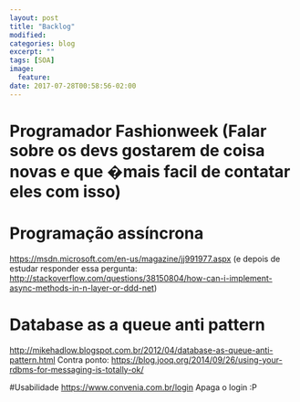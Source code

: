 ```yaml
---
layout: post
title: "Backlog"
modified:
categories: blog
excerpt: ""
tags: [SOA]
image:
  feature:
date: 2017-07-28T00:58:56-02:00
---
```


# Programador Fashionweek (Falar sobre os devs gostarem de coisa novas e que �mais facil de contatar eles com isso)

# Programação assíncrona
https://msdn.microsoft.com/en-us/magazine/jj991977.aspx
(e depois de estudar responder essa pergunta: http://stackoverflow.com/questions/38150804/how-can-i-implement-async-methods-in-n-layer-or-ddd-net)

# Database as a queue anti pattern
http://mikehadlow.blogspot.com.br/2012/04/database-as-queue-anti-pattern.html
Contra ponto: https://blog.jooq.org/2014/09/26/using-your-rdbms-for-messaging-is-totally-ok/

#Usabilidade
https://www.convenia.com.br/login
Apaga o login :P
